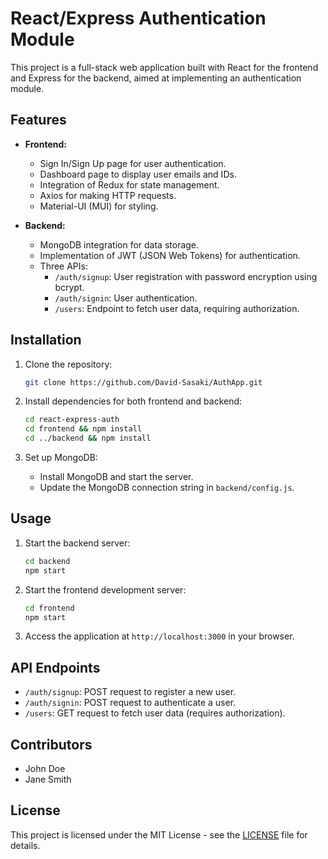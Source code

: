 # React/Express Authentication Module

This project is a full-stack web application built with React for the frontend and Express for the backend, aimed at implementing an authentication module.

## Features

- **Frontend:**

  - Sign In/Sign Up page for user authentication.
  - Dashboard page to display user emails and IDs.
  - Integration of Redux for state management.
  - Axios for making HTTP requests.
  - Material-UI (MUI) for styling.

- **Backend:**
  - MongoDB integration for data storage.
  - Implementation of JWT (JSON Web Tokens) for authentication.
  - Three APIs:
    - `/auth/signup`: User registration with password encryption using bcrypt.
    - `/auth/signin`: User authentication.
    - `/users`: Endpoint to fetch user data, requiring authorization.

## Installation

1. Clone the repository:

   ```bash
   git clone https://github.com/David-Sasaki/AuthApp.git
   ```

2. Install dependencies for both frontend and backend:

   ```bash
   cd react-express-auth
   cd frontend && npm install
   cd ../backend && npm install
   ```

3. Set up MongoDB:

   - Install MongoDB and start the server.
   - Update the MongoDB connection string in `backend/config.js`.

## Usage

1. Start the backend server:

   ```bash
   cd backend
   npm start
   ```

2. Start the frontend development server:

   ```bash
   cd frontend
   npm start
   ```

3. Access the application at `http://localhost:3000` in your browser.

## API Endpoints

- `/auth/signup`: POST request to register a new user.
- `/auth/signin`: POST request to authenticate a user.
- `/users`: GET request to fetch user data (requires authorization).

## Contributors

- John Doe
- Jane Smith

## License

This project is licensed under the MIT License - see the [LICENSE](LICENSE) file for details.

